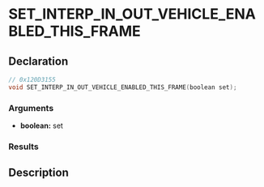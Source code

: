 # SET_INTERP_IN_OUT_VEHICLE_ENABLED_THIS_FRAME

## Declaration
```cpp
// 0x120D3155
void SET_INTERP_IN_OUT_VEHICLE_ENABLED_THIS_FRAME(boolean set);
```

### Arguments
- **boolean:** set

### Results

## Description
